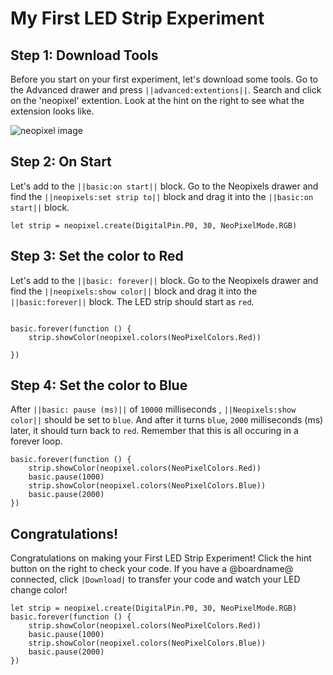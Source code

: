 
# My First LED Strip Experiment

## Step 1: Download Tools 
Before you start on your first experiment, let's download some tools.
Go to the Advanced drawer and press ``||advanced:extentions||``. Search and click on the 'neopixel' extention.
Look at the hint on the right to see what the extension looks like. 

![neopixel image](https://user-images.githubusercontent.com/46551376/85745582-ceacb080-b6d3-11ea-96b2-48aca7aaf921.png)

## Step 2: On Start
Let's add to the ``||basic:on start||`` block. Go to the Neopixels drawer and find the 
``||neopixels:set strip to||`` block and drag it into the ``||basic:on start||`` block.

```blocks
let strip = neopixel.create(DigitalPin.P0, 30, NeoPixelMode.RGB)

```
## Step 3: Set the color to Red
Let's add to the ``||basic: forever||`` block. Go to the Neopixels drawer and find the 
``||neopixels:show color||`` block and drag it into the ``||basic:forever||`` block.
The LED strip should start as ``red``.
```blocks

basic.forever(function () {
    strip.showColor(neopixel.colors(NeoPixelColors.Red))

})
```

## Step 4: Set the color to Blue
After ``||basic: pause (ms)||`` of ``10000`` milliseconds , ``||Neopixels:show color||`` should be set to ``blue``. 
And after it turns ``blue``, ``2000`` milliseconds (ms) later, it should turn back to ``red``. 
Remember that this is all occuring in a forever loop.

```blocks
basic.forever(function () {
    strip.showColor(neopixel.colors(NeoPixelColors.Red))
    basic.pause(1000)
    strip.showColor(neopixel.colors(NeoPixelColors.Blue))
    basic.pause(2000)
})
```
## Congratulations!
Congratulations on making your First LED Strip Experiment!
Click the hint button on the right to check your code. 
If you have a @boardname@ connected, click ``|Download|`` to transfer your code and watch your LED change color!

```blocks
let strip = neopixel.create(DigitalPin.P0, 30, NeoPixelMode.RGB)
basic.forever(function () {
    strip.showColor(neopixel.colors(NeoPixelColors.Red))
    basic.pause(1000)
    strip.showColor(neopixel.colors(NeoPixelColors.Blue))
    basic.pause(2000)
})
```



